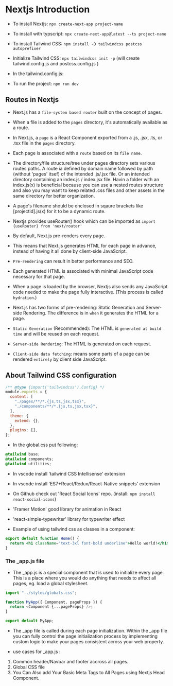 # Nextjs Introduction

- To install Nextjs: `npx create-next-app project-name`
- To install with typscript: `npx create-next-app@latest --ts project-name`
- To install Tailwind CSS: `npm install -D tailwindcss postcss autoprefixer`
- Initialize Tailwind CSS: `npx tailwindcss init -p` (will create tailwind.config.js and postcss.config.js )
- In the tailwind.config.js:

- To run the project: `npm run dev`

## Routes in Nextjs

- Next.js has a `file-system based router` built on the concept of pages.
- When a file is added to the `pages` directory, it's automatically available as a route.
- In Next.js, a `page` is a React Component exported from a .js, .jsx, .ts, or .tsx file in the `pages` directory.
- Each page is associated with a `route` based on its `file name`.

- The directory/file structure/tree under pages directory sets various routes paths. A route ia defined by domain name followed by path (without 'pages' itsef) of the intended .js/.jsx file. Or an intended directory containing an index.js / index.jsx file. Havin a folder with an index.js(x) is beneficial because you can use a nested routes structure and also you may want to keep related .css files and other assets in the same directory for better organization.

- A page's filename should be enclosed in sqaure brackets like [projectid].js(x) for it to be a dynamic route.
- Nextjs provides useRouter() hook which can be imported as `import {useRouter} from 'next/router'`

- By default, Next.js pre-renders every page.
- This means that Next.js generates HTML for each page in advance, instead of having it all done by client-side JavaScript.
- `Pre-rendering` can result in better performance and SEO.
- Each generated HTML is associated with minimal JavaScript code necessary for that page.
- When a page is loaded by the browser, Nextjs also sends any JavaScript code needed to make the page fully interactive. (This process is called `hydration`.)

- Next.js has two forms of pre-rendering: Static Generation and Server-side Rendering. The difference is in `when` it generates the HTML for a page.
- `Static Generation` (Recommended): The HTML is `generated at build time` and will be reused on each request.
- `Server-side Rendering`: The HTML is generated on each request.
- `Client-side data fetching`: means some parts of a page can be rendered `entirely` by client side JavaScript.

## About Tailwind CSS configuration

```js
/** @type {import('tailwindcss').Config} */
module.exports = {
  content: [
    "./pages/**/*.{js,ts,jsx,tsx}",
    "./components/**/*.{js,ts,jsx,tsx}",
  ],
  theme: {
    extend: {},
  },
  plugins: [],
};
```

- In the global.css put following:

```css
@tailwind base;
@tailwind components;
@tailwind utilities;
```

- In vscode install 'tailwind CSS Intellisense' extension
- In vscode install 'ES7+React/Redux/React-Native snippets' extension

- On Github check out 'React Social Icons' repo. (install: `npm install react-social-icons`)
- 'Framer Motion' good library for animation in React
- 'react-simple-typewriter' library for typewriter effect

- Example of using tailwind css as classes in a component:

```jsx
export default function Home() {
  return <h1 className="text-3xl font-bold underline">Hello world!</h1>;
}
```

### The \_app.js file

- The \_app.js is a special component that is used to initialize every page. This is a place where you would do anything that needs to affect all pages, eg. load a global stylesheet.

```js
import "../styles/globals.css";

function MyApp({ Component, pageProps }) {
  return <Component {...pageProps} />;
}

export default MyApp;
```

- The \_app file is called during each page initialization. Within the \_app file you can fully control the page initialization process by implementing custom logic to make your pages consistent across your web property.

- use cases for \_app.js :

1. Common header/Navbar and footer accross all pages.
2. Global CSS file
3. You Can Also add Your Basic Meta Tags to All Pages using Nextjs Head Component.
